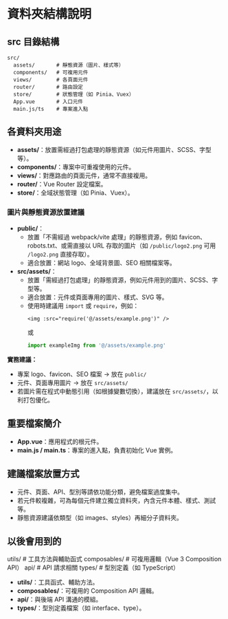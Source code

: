 # 資料夾結構說明

## src 目錄結構

```
src/
  assets/       # 靜態資源（圖片、樣式等）
  components/   # 可複用元件
  views/        # 各頁面元件
  router/       # 路由設定
  store/        # 狀態管理（如 Pinia、Vuex）
  App.vue       # 入口元件
  main.js/ts    # 專案進入點
```

## 各資料夾用途
- **assets/**：放置需經過打包處理的靜態資源（如元件用圖片、SCSS、字型等）。
- **components/**：專案中可重複使用的元件。
- **views/**：對應路由的頁面元件，通常不直接複用。
- **router/**：Vue Router 設定檔案。
- **store/**：全域狀態管理（如 Pinia、Vuex）。

### 圖片與靜態資源放置建議
- **public/**：
  - 放置「不需經過 webpack/vite 處理」的靜態資源，例如 favicon、robots.txt、或需直接以 URL 存取的圖片（如 `/public/logo2.png` 可用 `/logo2.png` 直接存取）。
  - 適合放置：網站 logo、全域背景圖、SEO 相關檔案等。
- **src/assets/**：
  - 放置「需經過打包處理」的靜態資源，例如元件用到的圖片、SCSS、字型等。
  - 適合放置：元件或頁面專用的圖片、樣式、SVG 等。
  - 使用時建議用 `import` 或 `require`，例如：
    ```vue
    <img :src="require('@/assets/example.png')" />
    ```
    或
    ```js
    import exampleImg from '@/assets/example.png'
    ```

**實務建議：**
- 專案 logo、favicon、SEO 檔案 → 放在 `public/`
- 元件、頁面專用圖片 → 放在 `src/assets/`
- 若圖片需在程式中動態引用（如根據變數切換），建議放在 `src/assets/`，以利打包優化。

## 重要檔案簡介
- **App.vue**：應用程式的根元件。
- **main.js / main.ts**：專案的進入點，負責初始化 Vue 實例。

## 建議檔案放置方式
- 元件、頁面、API、型別等請依功能分類，避免檔案過度集中。
- 若元件較複雜，可為每個元件建立獨立資料夾，內含元件本體、樣式、測試等。
- 靜態資源建議依類型（如 images、styles）再細分子資料夾。

## 以後會用到的
  utils/        # 工具方法與輔助函式
  composables/  # 可複用邏輯（Vue 3 Composition API）
  api/          # API 請求相關
  types/        # 型別定義（如 TypeScript）
- **utils/**：工具函式、輔助方法。
- **composables/**：可複用的 Composition API 邏輯。
- **api/**：與後端 API 溝通的模組。
- **types/**：型別定義檔案（如 interface、type）。